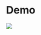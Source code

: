 # Demo
![]([https://i.ibb.co/WHVDP2n/terrain.png](https://raw.githubusercontent.com/nghia46/Terrain-Generation-PerlinNoise/main/Perlin%20Noise/bin/Debug/net8.0/terrain.bmp)https://raw.githubusercontent.com/nghia46/Terrain-Generation-PerlinNoise/main/Perlin%20Noise/bin/Debug/net8.0/terrain.bmp)
